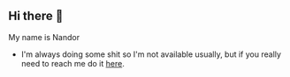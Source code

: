 ## Hi there 👋
My name is Nandor
- I'm always doing some shit so I'm not available usually, but if you really need to reach me do it <a href="https://discordapp.com/users/414730368193921036" target="_blank">here</a>.
<!-- - ⚡Fun fact about me: I like winter sports and mangas. -->
<!--
**Nandor206/Nandor206** is a ✨ _special_ ✨ repository because its `README.md` (this file) appears on your GitHub profile.

Here are some ideas to get you started:

- 🔭 I’m currently working on ...
- 🌱 I’m currently learning ...
- 👯 I’m looking to collaborate on ...
- 🤔 I’m looking for help with ...
- 💬 Ask me about ...
- 📫 How to reach me: ...
- 😄 Pronouns: ...
- ⚡ Fun fact: ...
-->
